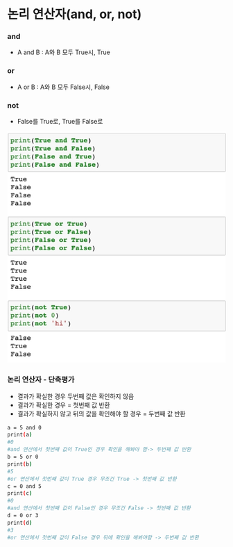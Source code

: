 # 논리 연산자(and, or, not)

### and

- A and B : A와 B 모두 True시, True

### or 

- A or B : A와 B 모두 False시, False

### not

- False를 True로, True를 False로

![image-20210719103756531](photo/image-20210719103756531.png)

### 논리 연산자 - 단축평가

- 결과가 확실한 경우 두번째 값은 확인하지 않음
- 결과가 확실한 경우 =  첫번째 값 반환
- 결과가 확실하지 않고 뒤의 값을 확인해야 할 경우 = 두번째 값 반환

```bash
a = 5 and 0
print(a)
#0
#and 연산에서 첫번째 값이 True인 경우 확인을 해봐야 함-> 두번째 값 반환
b = 5 or 0
print(b)
#5
#or 연산에서 첫번째 값이 True 경우 무조건 True -> 첫번째 값 반환
c = 0 and 5
print(c)
#0
#and 연산에서 첫번째 값이 False인 경우 무조건 False -> 첫번째 값 반환
d = 0 or 3
print(d)
#3
#or 연산에서 첫번째 값이 False 경우 뒤에 확인을 해봐야함 -> 두번째 값 반환
```

